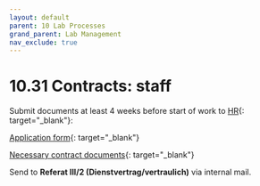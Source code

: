 ```yaml
---
layout: default
parent: 10 Lab Processes
grand_parent: Lab Management
nav_exclude: true
---
```


# 10.31 Contracts: staff

Submit documents at least 4 weeks before start of work to [HR](https://www.uni-bamberg.de/abt-personal/personal3-2/team-zustaendigkeiten/){: target="_blank"}:

[Application form](https://www.uni-bamberg.de/fileadmin/abt-personal/Homepage_ab_2016-03/11_Formulare_Infos_Merkblaetter/Einstellungsantraege_Weiterbeschaeftigungsantraege/Einstellungsantrag_nichtwissenschaftliche_Beschaeftigte.docx){: target="_blank"}

[Necessary contract documents](https://www.uni-bamberg.de/fileadmin/abt-personal/Homepage_ab_2016-03/11_Formulare_Infos_Merkblaetter/Einstellungsunterlagen/Einstellungsunterl_Besch_nichtwiss.zip){: target="_blank"}

Send to **Referat III/2 (Dienstvertrag/vertraulich)** via internal mail.